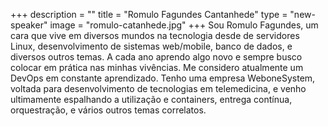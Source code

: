 +++
description = ""
title = "Romulo Fagundes Cantanhede"
type = "new-speaker"
image = "romulo-catanhede.jpg"
+++
Sou Romulo Fagundes, um cara que vive em diversos mundos na tecnologia desde de servidores Linux, desenvolvimento de sistemas web/mobile, banco de dados, e diversos outros temas. A cada ano aprendo algo novo e sempre busco colocar em prática nas minhas vivências. Me considero atualmente um DevOps em constante aprendizado. Tenho uma empresa WeboneSystem, voltada para desenvolvimento de tecnologias em telemedicina, e venho ultimamente espalhando a utilização e containers, entrega contínua, orquestração, e vários outros temas correlatos.